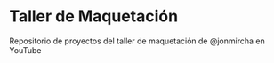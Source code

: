 # Taller de Maquetación

Repositorio de proyectos del taller de maquetación de @jonmircha en YouTube
